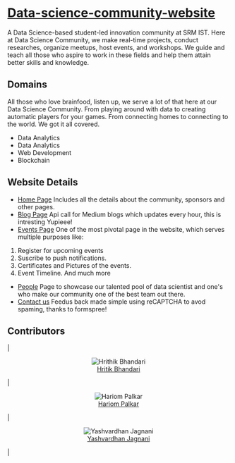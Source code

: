# [Data-science-community-website](https://dscommunity.in/)


A Data Science-based student-led innovation community at SRM IST. Here at Data Science Community, we make real-time projects, conduct researches, organize meetups, host events, and workshops. We guide and teach all those who aspire to work in these fields and help them attain better skills and knowledge. 

## Domains
All those who love brainfood, listen up, we serve a lot of that here at our Data Science Community. From playing around with data to creating automatic players for your games. From connecting homes to connecting to the world. We got it all covered.

* Data Analytics
* Data Analytics
* Web Development
* Blockchain

## Website Details
* [Home Page](https://dscommunity.in)
Includes all the details about the community, sponsors and other pages.
* [Blog Page](https://dscommunity.in/blog/blog.html)
Api call for Medium blogs which updates every hour, this is intresting Yupieee! 
* [Events Page](https://dscommunity.in/events/events.html)
One of the most pivotal page in the website, which serves multiple purposes like:
1. Register for upcoming events 
2. Suscribe to push notifications.
3. Certificates and Pictures of the events.
4. Event Timeline.
And much more
* [People](https://dscommunity.in/People/People.html)
Page to showcase our talented pool of data scientist and one's who make our community one of the best team out there.
* [Contact us](https://dscommunity.in/contact/contact.html)
Feedus back made simple using reCAPTCHA to avod spaming, thanks to formspree!

## Contributors
|<p align="center">![Hrithik Bhandari](https://github.com/hritikbhandari.png?size=96)<br>[Hritik Bhandari](https://github.com/hritikbhandari)</p>|<p align="center">![Hariom Palkar](https://github.com/aannuuj.png?size=96)<br>[Hariom Palkar](https://github.com/aannuuj/)</p>|<p align="center">![Yashvardhan Jagnani](https://github.com/jagnani73.png?size=96)<br>[Yashvardhan Jagnani](https://github.com/jagnani73)</p>|

